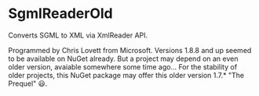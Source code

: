 ﻿SgmlReaderOld
=============

Converts SGML to XML via XmlReader API.

Programmed by Chris Lovett from Microsoft. Versions 1.8.8 and up seemed to be available on NuGet already. But a project may depend on an even older version, avaiable somewhere some time ago... For the stability of older projects, this NuGet package may offer this older version 1.7.* "The Prequel" 😃.